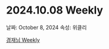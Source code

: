 # 2024.10.08 Weekly

날짜: October 8, 2024
속성: 위클리

[경재님 Weekly](%E1%84%80%E1%85%A7%E1%86%BC%E1%84%8C%E1%85%A2%E1%84%82%E1%85%B5%E1%86%B7%20Weekly%20119e98ce7f718037a05df6cfdfb121cd.md)